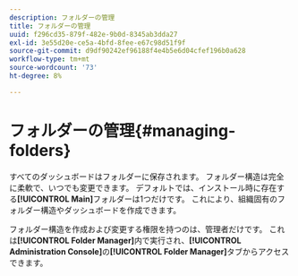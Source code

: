 ```yaml
---
description: フォルダーの管理
title: フォルダーの管理
uuid: f296cd35-879f-482e-9b0d-8345ab3dda27
exl-id: 3e55d20e-ce5a-4bfd-8fee-e67c98d51f9f
source-git-commit: d9df90242ef96188f4e4b5e6d04cfef196b0a628
workflow-type: tm+mt
source-wordcount: '73'
ht-degree: 8%

---
```


# フォルダーの管理{#managing-folders}

すべてのダッシュボードはフォルダーに保存されます。 フォルダー構造は完全に柔軟で、いつでも変更できます。 デフォルトでは、インストール時に存在する&#x200B;**[!UICONTROL Main]**&#x200B;フォルダーは1つだけです。 これにより、組織固有のフォルダー構造やダッシュボードを作成できます。

フォルダー構造を作成および変更する権限を持つのは、管理者だけです。 これは&#x200B;**[!UICONTROL Folder Manager]**&#x200B;内で実行され、**[!UICONTROL Administration Console]**&#x200B;の&#x200B;**[!UICONTROL Folder Manager]**&#x200B;タブからアクセスできます。
